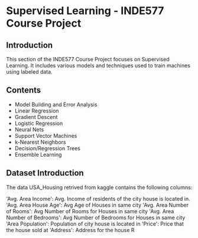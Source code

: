 # Supervised Learning - INDE577 Course Project

## Introduction
This section of the INDE577 Course Project focuses on Supervised Learning. It includes various models and techniques used to train machines using labeled data.

## Contents
- Model Building and Error Analysis
- Linear Regression
- Gradient Descent
- Logistic Regression
- Neural Nets
- Support Vector Machines
- k-Nearest Neighbors
- Decision/Regression Trees
- Ensemble Learning

## Dataset Introduction

The data USA_Housing retrived from kaggle contains the following columns:

'Avg. Area Income': Avg. Income of residents of the city house is located in.
'Avg. Area House Age': Avg Age of Houses in same city
'Avg. Area Number of Rooms': Avg Number of Rooms for Houses in same city
'Avg. Area Number of Bedrooms': Avg Number of Bedrooms for Houses in same city
'Area Population': Population of city house is located in
'Price': Price that the house sold at
'Address': Address for the house
R
